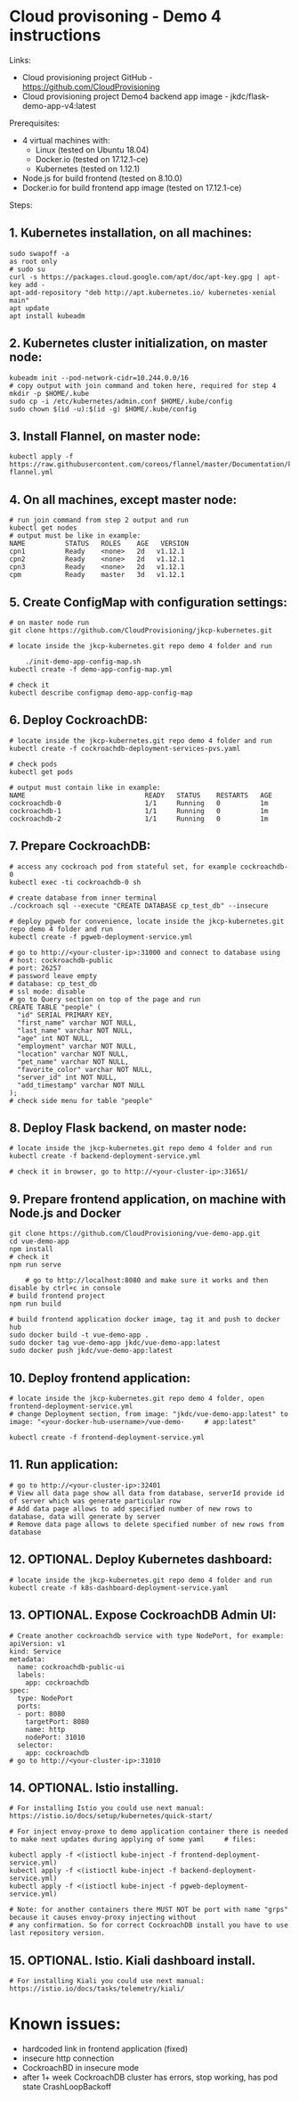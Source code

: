 # Cloud provisoning - Demo 4 instructions

Links:
- Cloud provisioning project GitHub - https://github.com/CloudProvisioning
- Cloud provisioning project Demo4 backend app image - jkdc/flask-demo-app-v4:latest

Prerequisites:
- 4 virtual machines with:
	- Linux (tested on Ubuntu 18.04)
	- Docker.io (tested on 17.12.1-ce)
	- Kubernetes (tested on 1.12.1)
- Node.js for build frontend (tested on 8.10.0)
- Docker.io for build frontend app image (tested on 17.12.1-ce)

Steps:
## 1. Kubernetes installation, on all machines:
	sudo swapoff -a
	as root only
	# sudo su
	curl -s https://packages.cloud.google.com/apt/doc/apt-key.gpg | apt-key add -
	apt-add-repository "deb http://apt.kubernetes.io/ kubernetes-xenial main"
	apt update
	apt install kubeadm
	
## 2. Kubernetes cluster initialization, on master node:
	kubeadm init --pod-network-cidr=10.244.0.0/16
	# copy output with join command and token here, required for step 4
	mkdir -p $HOME/.kube
	sudo cp -i /etc/kubernetes/admin.conf $HOME/.kube/config
	sudo chown $(id -u):$(id -g) $HOME/.kube/config	
	
## 3. Install Flannel, on master node:
	kubectl apply -f https://raw.githubusercontent.com/coreos/flannel/master/Documentation/kube-flannel.yml
	
## 4. On all machines, except master node:
	# run join command from step 2 output and run
	kubectl get nodes
	# output must be like in example:
	NAME          STATUS   ROLES    AGE   VERSION
	cpn1          Ready    <none>   2d   v1.12.1
	cpn2          Ready    <none>   2d   v1.12.1
	cpn3          Ready    <none>   2d   v1.12.1
	cpm           Ready    master   3d   v1.12.1
	
## 5. Create ConfigMap with configuration settings:	
	# on master node run
	git clone https://github.com/CloudProvisioning/jkcp-kubernetes.git
    
	# locate inside the jkcp-kubernetes.git repo demo 4 folder and run
    
    	./init-demo-app-config-map.sh    
	kubectl create -f demo-app-config-map.yml
    
	# check it
	kubectl describe configmap demo-app-config-map
	
## 6. Deploy CockroachDB:
	# locate inside the jkcp-kubernetes.git repo demo 4 folder and run
	kubectl create -f cockroachdb-deployment-services-pvs.yaml
    
	# check pods
	kubectl get pods
    
	# output must contain like in example:
	NAME                              READY   STATUS    RESTARTS   AGE
	cockroachdb-0                     1/1     Running   0          1m
	cockroachdb-1                     1/1     Running   0          1m
	cockroachdb-2                     1/1     Running   0          1m
	
## 7. Prepare CockroachDB:
	# access any cockroach pod from stateful set, for example cockroachdb-0
	kubectl exec -ti cockroachdb-0 sh
    
	# create database from inner terminal
	./cockroach sql --execute "CREATE DATABASE cp_test_db" --insecure
	
	# deploy pgweb for convenience, locate inside the jkcp-kubernetes.git repo demo 4 folder and run
	kubectl create -f pgweb-deployment-service.yml
    
	# go to http://<your-cluster-ip>:31000 and connect to database using
	# host: cockroachdb-public
	# port: 26257
	# password leave empty
	# database: cp_test_db
	# ssl mode: disable
	# go to Query section on top of the page and run
	CREATE TABLE "people" (
	  "id" SERIAL PRIMARY KEY,
	  "first_name" varchar NOT NULL,
	  "last_name" varchar NOT NULL,
	  "age" int NOT NULL,
	  "employment" varchar NOT NULL,
	  "location" varchar NOT NULL,
	  "pet_name" varchar NOT NULL,
	  "favorite_color" varchar NOT NULL,
	  "server_id" int NOT NULL,
	  "add_timestamp" varchar NOT NULL
	);
	# check side menu for table "people"

## 8. Deploy Flask backend, on master node:
	# locate inside the jkcp-kubernetes.git repo demo 4 folder and run
	kubectl create -f backend-deployment-service.yml

	# check it in browser, go to http://<your-cluster-ip>:31651/

## 9. Prepare frontend application, on machine with Node.js and Docker
	git clone https://github.com/CloudProvisioning/vue-demo-app.git
	cd vue-demo-app
	npm install
	# check it
	npm run serve

    	# go to http://localhost:8080 and make sure it works and then disable by ctrl+c in console
	# build frontend project
	npm run build
 
	# build frontend application docker image, tag it and push to docker hub
	sudo docker build -t vue-demo-app .
	sudo docker tag vue-demo-app jkdc/vue-demo-app:latest
	sudo docker push jkdc/vue-demo-app:latest
	
## 10. Deploy frontend application:
	# locate inside the jkcp-kubernetes.git repo demo 4 folder, open frontend-deployment-service.yml
	# change Deployment section, from image: "jkdc/vue-demo-app:latest" to image: "<your-docker-hub-username>/vue-demo-		# app:latest"
	
	kubectl create -f frontend-deployment-service.yml
	
## 11. Run application:
	# go to http://<your-cluster-ip>:32401
	# View all data page show all data from database, serverId provide id of server which was generate particular row
	# Add data page allows to add specified number of new rows to database, data will generate by server
	# Remove data page allows to delete specified number of new rows from database

## 12. OPTIONAL. Deploy Kubernetes dashboard:
	# locate inside the jkcp-kubernetes.git repo demo 4 folder and run
	kubectl create -f k8s-dashboard-deployment-service.yaml

## 13. OPTIONAL. Expose CockroachDB Admin UI:
	# Create another cockroachdb service with type NodePort, for example:
	apiVersion: v1
	kind: Service
	metadata:
	  name: cockroachdb-public-ui
	  labels:
		app: cockroachdb
	spec:
	  type: NodePort
	  ports:
	  - port: 8080
		targetPort: 8080
		name: http
		nodePort: 31010
	  selector:
		app: cockroachdb
	# go to http://<your-cluster-ip>:31010

## 14. OPTIONAL. Istio installing.
	# For installing Istio you could use next manual:
	https://istio.io/docs/setup/kubernetes/quick-start/
	
	# For inject envoy-proxe to demo application container there is needed to make next updates during applying of some yaml 	 # files:
	
	kubectl apply -f <(istioctl kube-inject -f frontend-deployment-service.yml)
	kubectl apply -f <(istioctl kube-inject -f backend-deployment-service.yml)
	kubectl apply -f <(istioctl kube-inject -f pgweb-deployment-service.yml)
	
	# Note: for another containers there MUST NOT be port with name "grps" because it causes envoy-proxy injecting without 
	# any confirmation. So for correct CockroachDB install you have to use last repository version.
	
## 15. OPTIONAL. Istio. Kiali dashboard install.
	# For installing Kiali you could use next manual:
	https://istio.io/docs/tasks/telemetry/kiali/
	
# Known issues:
- hardcoded link in frontend application  (fixed)
- insecure http connection
- CockroachBD in insecure mode 
- after 1+ week CockroachDB cluster has errors, stop working, has pod state CrashLoopBackoff
